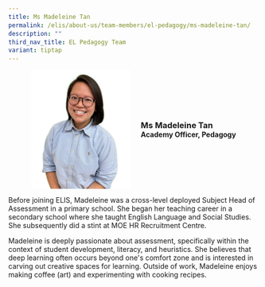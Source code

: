 ```yaml
---
title: Ms Madeleine Tan
permalink: /elis/about-us/team-members/el-pedagogy/ms-madeleine-tan/
description: ""
third_nav_title: EL Pedagogy Team
variant: tiptap
---
```

<div class="flex">
	<div class="imgCrop">
		<img src="/images/Team%20Members/madeleine_use%20for%20website.jpg" class="m-0"></div>
		<div class="flex-col">
		<h3 class="m-0"><strong>Ms Madeleine Tan </strong></h3>
		<strong>Academy Officer, Pedagogy</strong>
	</div>
	</div>

<style>
	.m-0 {
		margin: 0 !important;
	}
	.flex {
		display: flex;
		justify-content: center;
		align-items: center; 
		gap: 20px;
	flex-wrap: wrap;
	}
.imgCrop {
    width: 200px !important;
    aspect-ratio: 5/6;
	overflow: hidden;
}
	.flex-col {
		display: flex;
		flex-direction: column;
	}
</style>

Before joining ELIS, Madeleine was a cross-level deployed Subject Head of Assessment in a primary school. She began her teaching career in a secondary school where she taught English Language and Social Studies. She subsequently did a stint at MOE HR Recruitment Centre.

Madeleine is deeply passionate about assessment, specifically within the context of student development, literacy, and heuristics. She believes that deep learning often occurs beyond one's comfort zone and is interested in carving out creative spaces for learning. Outside of work, Madeleine enjoys making coffee (art) and experimenting with cooking recipes.
